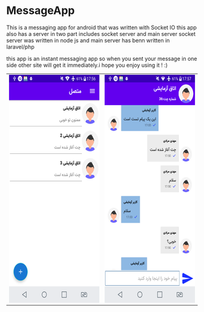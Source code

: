 # MessageApp
This is a messaging app for android that was written with Socket IO
this app also has a server in two part includes socket server and main server
socket server was written in node js and main server has benn written in laravel/php

this app is an instant messaging app so when you sent your message in one side other site
will get it immediately.i hope  you enjoy using it ! :)

<table><tr><td>
<img src = "./device-2021-01-04-175637.png" width = "500" height = "600" />
</td><td>
<img src = "./device-2021-01-04-175729.png" width = "500" height = "600" />
</td></tr>
</table>

